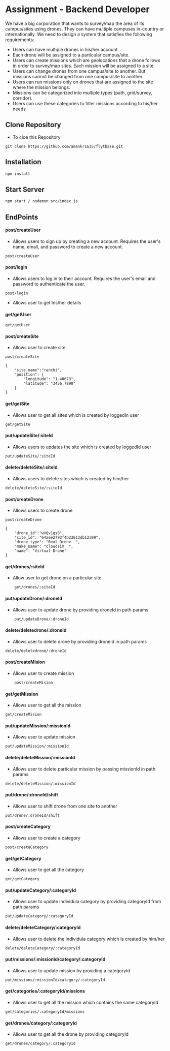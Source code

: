 # Assignment - Backend Developer

We have a big corporation that wants to survey/map the area of its
campus/sites using drones. They can have multiple campuses in-country or
internationally. We need to design a system that satisfies the following
requirements:

- Users can have multiple drones in his/her account.
- Each drone will be assigned to a particular campus/site.
- Users can create missions which are geolocations that a drone follows in
  order to survey/map sites. Each mission will be assigned to a site.
- Users can change drones from one campus/site to another. But missions cannot be changed from one campus/site to another.
- Users can run missions only on drones that are assigned to the site where
  the mission belongs.
- Missions can be categorized into multiple types (path, grid/survey,
  corridor).
- Users can use these categories to filter missions according to his/her
  needs

## Clone Repository
- To cloe this Repository
```ymal
git clone https://github.com/amankr1635/flytbase.git
```

## Installation

```bash
npm install
```

## Start Server

```bash
npm start / nodemon src/index.js
```

## EndPoints

#### post/createUser

- Allows users to sign up by creating a new account. Requires the user's name, email, and password to create a new account.

```ymal
post/createUser
```

#### post/login

- Allows users to log in to their account. Requires the user's email and password to authenticate the user.

```ymal
post/login
```

- Allows user to get his/her details

#### get/getUser

```ymal
get/getUser
```

#### post/createSite

- Allows user to create site

```ymal
post/createSite
```

```ymal
{
    "site_name":"ranchi",
    "position": {
        "longitude": "1.40673",
        "latitude": "3456.7890"
    }
}
```

#### get/getSite

- Allows user to get all sites which is created by loggedIn user

```ymal
get/getSite
```

#### put/updateSite/:siteId

- Allows users to updates the site which is created by loggedId user

```ymal
put/updateSite/:siteId
```

#### delete/deleteSite/:siteId

- Allows users to delete sites which is created by him/her

```ymal
delete/deleteSite/:siteId
```

#### post/createDrone

- Allows users to create drone

```ymal
post/createDrone
```

```ymal
{
    "drone_id":"wVQv1qs6",
    "site_id": "64aee2793f4b23613db12a99",
    "drone_type": "Real Drone  ",
    "make_name": "cloudsim  ",
    "name": "Virtual Drone"
}
```

#### get/drones/:siteId

- Allow user to get drone on a particular site

```ymal
    get/drones/:siteId
```

#### put/updateDrone/:droneId

- Allows user to update drone by providing droneId in path params

```ymal
    put/updateDrone/:droneId
```

#### delete/deletedrone/:droneId

- Allows user to delete drone by providing droneId in path params

```ymal
delete/deletedrone/:droneId
```

#### post/createMision

- Allows user to create mission

```ymal
    post/createMision
```

#### get/getMission

- Allows user to get all the mission

```ymal
get/createMision
```

#### put/updateMission/:missionId

- Allows user to update mission

```ymal
put/updateMission/:missionId
```

#### delete/deleteMission/:missionId

- Allows user to delete particular mission by passing missionId in path params

```ymal
delete/deleteMission/:missionId
```

#### put/drone/:droneId/shift

- Allows user to shift drone from one site to another

```ymal
put/drone/:droneId/shift
```

#### post/createCategory

- Allows user to create a category

```ymal
post/createCategory
```

#### get/getCategory

- Allows user to get all the category

```ymal
get/getCategory
```

#### put/updateCategory/:categoryId

- Allows user to update individula category by providing categoryId from path params

```ymal
put/updateCategory/:categoryId
```

#### delete/deleteCategory/:categoryId

- Allows user to delete the individula category which is created by him/her

```ymal
delete/deleteCategory/:categoryId
```

#### put/missions/:missionId/category/:categoryId

- Allows user to update mission by providing a categoryId

```ymal
put/missions/:missionId/category/:categoryId
```

#### get/categories/:categoryId/missions

- Allows user to get all the mission which contains the same categoryId

```ymal
get/categories/:categoryId/missions
```

#### get/drones/category/:categoryId

- Allows user to get all the drone by providing categoryId

```ymal
get/drones/category/:categoryId
```
